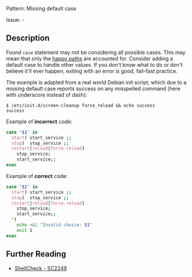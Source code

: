 Pattern: Missing default case

Issue: -

## Description

Found `case` statement may not be considering all possible cases. This may mean that only the [happy paths](https://en.wikipedia.org/wiki/Happy_path) are accounted for. Consider adding a default case to handle other values. If you don't know what to do or don't believe it'll ever happen, exiting with an error is good, fail-fast practice.

The example is adapted from a real world Debian init script, which due to a missing default case reports success on any misspelled command (here with underscore instead of dash):

```
$ /etc/init.d/screen-cleanup force_reload && echo success
success
```

Example of **incorrect** code:

```sh
case "$1" in
  start) start_service ;;
  stop)  stop_service ;;
  restart|reload|force-reload)
    stop_service;
    start_service;;
esac
```

Example of **correct** code:

```sh
case "$1" in
  start) start_service ;;
  stop)  stop_service ;;
  restart|reload|force-reload)
    stop_service;
    start_service;;
  *)
    echo >&2 "Invalid choice: $1"
    exit 1
esac
```

## Further Reading

* [ShellCheck - SC2249](https://github.com/koalaman/shellcheck/wiki/SC2249)
